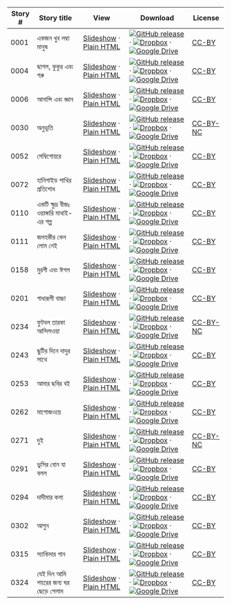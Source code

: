 Story # | Story title | View | Download | License
-------- | -----------  |:-------:| ---------------- | -------
0001 | একজন খুব লম্বা মানুষ | <a href="https://global-asp.github.io/stories/bn/0001_একজন-খুব-লম্বা-মানুষ_slides.html" target="_blank">Slideshow</a> · [Plain HTML](https://global-asp.github.io/stories/bn/0001_একজন-খুব-লম্বা-মানুষ.html) | [![GitHub release](https://cloud.githubusercontent.com/assets/9295750/9483128/0e089e5e-4b51-11e5-98ca-6da5cef156a7.png "GitHub release")]() · [![Dropbox](https://cloud.githubusercontent.com/assets/9295750/10150606/3f5ae2dc-65f5-11e5-8f63-841c51cc1cde.png "Dropbox")]() · [![Google Drive](https://cloud.githubusercontent.com/assets/9295750/9473522/1d6fdde4-4b10-11e5-98f5-aa6c6b04a08e.png "Google Drive")](https://drive.google.com/open?id=0B59ZADK9EsbsbTE2ZTVBSDZvblU) | [CC-BY](https://creativecommons.org/licenses/by/3.0/)
0004 | ছাগল, কুকুর এবং গরু | <a href="https://global-asp.github.io/stories/bn/0004_ছাগল-কুকুর-এবং-গরু_slides.html" target="_blank">Slideshow</a> · [Plain HTML](https://global-asp.github.io/stories/bn/0004_ছাগল-কুকুর-এবং-গরু.html) | [![GitHub release](https://cloud.githubusercontent.com/assets/9295750/9483128/0e089e5e-4b51-11e5-98ca-6da5cef156a7.png "GitHub release")]() · [![Dropbox](https://cloud.githubusercontent.com/assets/9295750/10150606/3f5ae2dc-65f5-11e5-8f63-841c51cc1cde.png "Dropbox")]() · [![Google Drive](https://cloud.githubusercontent.com/assets/9295750/9473522/1d6fdde4-4b10-11e5-98f5-aa6c6b04a08e.png "Google Drive")](https://drive.google.com/open?id=0B59ZADK9EsbsbTE2ZTVBSDZvblU) | [CC-BY](https://creativecommons.org/licenses/by/3.0/)
0006 | আনান্সি এবং জ্ঞান | <a href="https://global-asp.github.io/stories/bn/0006_আনান্সি-এবং-জ্ঞান_slides.html" target="_blank">Slideshow</a> · [Plain HTML](https://global-asp.github.io/stories/bn/0006_আনান্সি-এবং-জ্ঞান.html) | [![GitHub release](https://cloud.githubusercontent.com/assets/9295750/9483128/0e089e5e-4b51-11e5-98ca-6da5cef156a7.png "GitHub release")]() · [![Dropbox](https://cloud.githubusercontent.com/assets/9295750/10150606/3f5ae2dc-65f5-11e5-8f63-841c51cc1cde.png "Dropbox")]() · [![Google Drive](https://cloud.githubusercontent.com/assets/9295750/9473522/1d6fdde4-4b10-11e5-98f5-aa6c6b04a08e.png "Google Drive")](https://drive.google.com/open?id=0B59ZADK9EsbsbTE2ZTVBSDZvblU) | [CC-BY](https://creativecommons.org/licenses/by/3.0/)
0030 | অনুভূতি | <a href="https://global-asp.github.io/stories/bn/0030_অনুভূতি_slides.html" target="_blank">Slideshow</a> · [Plain HTML](https://global-asp.github.io/stories/bn/0030_অনুভূতি.html) | [![GitHub release](https://cloud.githubusercontent.com/assets/9295750/9483128/0e089e5e-4b51-11e5-98ca-6da5cef156a7.png "GitHub release")]() · [![Dropbox](https://cloud.githubusercontent.com/assets/9295750/10150606/3f5ae2dc-65f5-11e5-8f63-841c51cc1cde.png "Dropbox")]() · [![Google Drive](https://cloud.githubusercontent.com/assets/9295750/9473522/1d6fdde4-4b10-11e5-98f5-aa6c6b04a08e.png "Google Drive")](https://drive.google.com/open?id=0B59ZADK9EsbsbTE2ZTVBSDZvblU) | [CC-BY-NC](http://creativecommons.org/licenses/by-nc/3.0/)
0052 | সেম্বিগোয়রে | <a href="https://global-asp.github.io/stories/bn/0052_সেম্বিগোয়রে_slides.html" target="_blank">Slideshow</a> · [Plain HTML](https://global-asp.github.io/stories/bn/0052_সেম্বিগোয়রে.html) | [![GitHub release](https://cloud.githubusercontent.com/assets/9295750/9483128/0e089e5e-4b51-11e5-98ca-6da5cef156a7.png "GitHub release")]() · [![Dropbox](https://cloud.githubusercontent.com/assets/9295750/10150606/3f5ae2dc-65f5-11e5-8f63-841c51cc1cde.png "Dropbox")]() · [![Google Drive](https://cloud.githubusercontent.com/assets/9295750/9473522/1d6fdde4-4b10-11e5-98f5-aa6c6b04a08e.png "Google Drive")](https://drive.google.com/open?id=0B59ZADK9EsbsbTE2ZTVBSDZvblU) | [CC-BY](https://creativecommons.org/licenses/by/3.0/)
0072 | হানিগাইড পাখির প্রতিশোধ | <a href="https://global-asp.github.io/stories/bn/0072_হানিগাইড-পাখির-প্রতিশোধ_slides.html" target="_blank">Slideshow</a> · [Plain HTML](https://global-asp.github.io/stories/bn/0072_হানিগাইড-পাখির-প্রতিশোধ.html) | [![GitHub release](https://cloud.githubusercontent.com/assets/9295750/9483128/0e089e5e-4b51-11e5-98ca-6da5cef156a7.png "GitHub release")]() · [![Dropbox](https://cloud.githubusercontent.com/assets/9295750/10150606/3f5ae2dc-65f5-11e5-8f63-841c51cc1cde.png "Dropbox")]() · [![Google Drive](https://cloud.githubusercontent.com/assets/9295750/9473522/1d6fdde4-4b10-11e5-98f5-aa6c6b04a08e.png "Google Drive")](https://drive.google.com/open?id=0B59ZADK9EsbsbTE2ZTVBSDZvblU) | [CC-BY](https://creativecommons.org/licenses/by/3.0/)
0110 | একটি ক্ষুদ্র বীজঃ ওয়াঙ্গারি মাথাই-এর গল্প | <a href="https://global-asp.github.io/stories/bn/0110_একটি-ক্ষুদ্র-বীজঃ-ওয়াঙ্গারি-মাথাই-এর-গল্প_slides.html" target="_blank">Slideshow</a> · [Plain HTML](https://global-asp.github.io/stories/bn/0110_একটি-ক্ষুদ্র-বীজঃ-ওয়াঙ্গারি-মাথাই-এর-গল্প.html) | [![GitHub release](https://cloud.githubusercontent.com/assets/9295750/9483128/0e089e5e-4b51-11e5-98ca-6da5cef156a7.png "GitHub release")]() · [![Dropbox](https://cloud.githubusercontent.com/assets/9295750/10150606/3f5ae2dc-65f5-11e5-8f63-841c51cc1cde.png "Dropbox")]() · [![Google Drive](https://cloud.githubusercontent.com/assets/9295750/9473522/1d6fdde4-4b10-11e5-98f5-aa6c6b04a08e.png "Google Drive")](https://drive.google.com/open?id=0B59ZADK9EsbsbTE2ZTVBSDZvblU) | [CC-BY](https://creativecommons.org/licenses/by/3.0/)
0111 | জলহস্তীর কেন লোম নেই | <a href="https://global-asp.github.io/stories/bn/0111_জলহস্তীর-কেন-লোম-নেই_slides.html" target="_blank">Slideshow</a> · [Plain HTML](https://global-asp.github.io/stories/bn/0111_জলহস্তীর-কেন-লোম-নেই.html) | [![GitHub release](https://cloud.githubusercontent.com/assets/9295750/9483128/0e089e5e-4b51-11e5-98ca-6da5cef156a7.png "GitHub release")]() · [![Dropbox](https://cloud.githubusercontent.com/assets/9295750/10150606/3f5ae2dc-65f5-11e5-8f63-841c51cc1cde.png "Dropbox")]() · [![Google Drive](https://cloud.githubusercontent.com/assets/9295750/9473522/1d6fdde4-4b10-11e5-98f5-aa6c6b04a08e.png "Google Drive")](https://drive.google.com/open?id=0B59ZADK9EsbsbTE2ZTVBSDZvblU) | [CC-BY](https://creativecommons.org/licenses/by/3.0/)
0158 | মুরগী এবং ঈগল | <a href="https://global-asp.github.io/stories/bn/0158_মুরগী-এবং-ঈগল_slides.html" target="_blank">Slideshow</a> · [Plain HTML](https://global-asp.github.io/stories/bn/0158_মুরগী-এবং-ঈগল.html) | [![GitHub release](https://cloud.githubusercontent.com/assets/9295750/9483128/0e089e5e-4b51-11e5-98ca-6da5cef156a7.png "GitHub release")]() · [![Dropbox](https://cloud.githubusercontent.com/assets/9295750/10150606/3f5ae2dc-65f5-11e5-8f63-841c51cc1cde.png "Dropbox")]() · [![Google Drive](https://cloud.githubusercontent.com/assets/9295750/9473522/1d6fdde4-4b10-11e5-98f5-aa6c6b04a08e.png "Google Drive")](https://drive.google.com/open?id=0B59ZADK9EsbsbTE2ZTVBSDZvblU) | [CC-BY](https://creativecommons.org/licenses/by/3.0/)
0201 | গাধারূপী বাচ্চা | <a href="https://global-asp.github.io/stories/bn/0201_গাধারূপী-বাচ্চা_slides.html" target="_blank">Slideshow</a> · [Plain HTML](https://global-asp.github.io/stories/bn/0201_গাধারূপী-বাচ্চা.html) | [![GitHub release](https://cloud.githubusercontent.com/assets/9295750/9483128/0e089e5e-4b51-11e5-98ca-6da5cef156a7.png "GitHub release")]() · [![Dropbox](https://cloud.githubusercontent.com/assets/9295750/10150606/3f5ae2dc-65f5-11e5-8f63-841c51cc1cde.png "Dropbox")]() · [![Google Drive](https://cloud.githubusercontent.com/assets/9295750/9473522/1d6fdde4-4b10-11e5-98f5-aa6c6b04a08e.png "Google Drive")](https://drive.google.com/open?id=0B59ZADK9EsbsbTE2ZTVBSDZvblU) | [CC-BY](https://creativecommons.org/licenses/by/3.0/)
0234 | ফুটবল তারকা আন্দিসওয়া | <a href="https://global-asp.github.io/stories/bn/0234_ফুটবল-তারকা-আন্দিসওয়া_slides.html" target="_blank">Slideshow</a> · [Plain HTML](https://global-asp.github.io/stories/bn/0234_ফুটবল-তারকা-আন্দিসওয়া.html) | [![GitHub release](https://cloud.githubusercontent.com/assets/9295750/9483128/0e089e5e-4b51-11e5-98ca-6da5cef156a7.png "GitHub release")]() · [![Dropbox](https://cloud.githubusercontent.com/assets/9295750/10150606/3f5ae2dc-65f5-11e5-8f63-841c51cc1cde.png "Dropbox")]() · [![Google Drive](https://cloud.githubusercontent.com/assets/9295750/9473522/1d6fdde4-4b10-11e5-98f5-aa6c6b04a08e.png "Google Drive")](https://drive.google.com/open?id=0B59ZADK9EsbsbTE2ZTVBSDZvblU) | [CC-BY-NC](http://creativecommons.org/licenses/by-nc/3.0/)
0243 | ছুটির দিনে দাদুর সাথে | <a href="https://global-asp.github.io/stories/bn/0243_ছুটির-দিনে-দাদুর-সাথে_slides.html" target="_blank">Slideshow</a> · [Plain HTML](https://global-asp.github.io/stories/bn/0243_ছুটির-দিনে-দাদুর-সাথে.html) | [![GitHub release](https://cloud.githubusercontent.com/assets/9295750/9483128/0e089e5e-4b51-11e5-98ca-6da5cef156a7.png "GitHub release")]() · [![Dropbox](https://cloud.githubusercontent.com/assets/9295750/10150606/3f5ae2dc-65f5-11e5-8f63-841c51cc1cde.png "Dropbox")]() · [![Google Drive](https://cloud.githubusercontent.com/assets/9295750/9473522/1d6fdde4-4b10-11e5-98f5-aa6c6b04a08e.png "Google Drive")](https://drive.google.com/open?id=0B59ZADK9EsbsbTE2ZTVBSDZvblU) | [CC-BY](https://creativecommons.org/licenses/by/3.0/)
0253 | আমার ছবির বই | <a href="https://global-asp.github.io/stories/bn/0253_আমার-ছবির-বই_slides.html" target="_blank">Slideshow</a> · [Plain HTML](https://global-asp.github.io/stories/bn/0253_আমার-ছবির-বই.html) | [![GitHub release](https://cloud.githubusercontent.com/assets/9295750/9483128/0e089e5e-4b51-11e5-98ca-6da5cef156a7.png "GitHub release")]() · [![Dropbox](https://cloud.githubusercontent.com/assets/9295750/10150606/3f5ae2dc-65f5-11e5-8f63-841c51cc1cde.png "Dropbox")]() · [![Google Drive](https://cloud.githubusercontent.com/assets/9295750/9473522/1d6fdde4-4b10-11e5-98f5-aa6c6b04a08e.png "Google Drive")](https://drive.google.com/open?id=0B59ZADK9EsbsbTE2ZTVBSDZvblU) | [CC-BY](https://creativecommons.org/licenses/by/3.0/)
0262 | মাগোজওয়ে | <a href="https://global-asp.github.io/stories/bn/0262_মাগোজওয়ে_slides.html" target="_blank">Slideshow</a> · [Plain HTML](https://global-asp.github.io/stories/bn/0262_মাগোজওয়ে.html) | [![GitHub release](https://cloud.githubusercontent.com/assets/9295750/9483128/0e089e5e-4b51-11e5-98ca-6da5cef156a7.png "GitHub release")]() · [![Dropbox](https://cloud.githubusercontent.com/assets/9295750/10150606/3f5ae2dc-65f5-11e5-8f63-841c51cc1cde.png "Dropbox")]() · [![Google Drive](https://cloud.githubusercontent.com/assets/9295750/9473522/1d6fdde4-4b10-11e5-98f5-aa6c6b04a08e.png "Google Drive")](https://drive.google.com/open?id=0B59ZADK9EsbsbTE2ZTVBSDZvblU) | [CC-BY](https://creativecommons.org/licenses/by/3.0/)
0271 | দুই | <a href="https://global-asp.github.io/stories/bn/0271_দুই_slides.html" target="_blank">Slideshow</a> · [Plain HTML](https://global-asp.github.io/stories/bn/0271_দুই.html) | [![GitHub release](https://cloud.githubusercontent.com/assets/9295750/9483128/0e089e5e-4b51-11e5-98ca-6da5cef156a7.png "GitHub release")]() · [![Dropbox](https://cloud.githubusercontent.com/assets/9295750/10150606/3f5ae2dc-65f5-11e5-8f63-841c51cc1cde.png "Dropbox")]() · [![Google Drive](https://cloud.githubusercontent.com/assets/9295750/9473522/1d6fdde4-4b10-11e5-98f5-aa6c6b04a08e.png "Google Drive")](https://drive.google.com/open?id=0B59ZADK9EsbsbTE2ZTVBSDZvblU) | [CC-BY-NC](http://creativecommons.org/licenses/by-nc/3.0/)
0291 | ভুসির বোন যা বলল | <a href="https://global-asp.github.io/stories/bn/0291_ভুসির-বোন-যা-বলল_slides.html" target="_blank">Slideshow</a> · [Plain HTML](https://global-asp.github.io/stories/bn/0291_ভুসির-বোন-যা-বলল.html) | [![GitHub release](https://cloud.githubusercontent.com/assets/9295750/9483128/0e089e5e-4b51-11e5-98ca-6da5cef156a7.png "GitHub release")]() · [![Dropbox](https://cloud.githubusercontent.com/assets/9295750/10150606/3f5ae2dc-65f5-11e5-8f63-841c51cc1cde.png "Dropbox")]() · [![Google Drive](https://cloud.githubusercontent.com/assets/9295750/9473522/1d6fdde4-4b10-11e5-98f5-aa6c6b04a08e.png "Google Drive")](https://drive.google.com/open?id=0B59ZADK9EsbsbTE2ZTVBSDZvblU) | [CC-BY](https://creativecommons.org/licenses/by/3.0/)
0294 | দাদীমার কলা | <a href="https://global-asp.github.io/stories/bn/0294_দাদীমার-কলা_slides.html" target="_blank">Slideshow</a> · [Plain HTML](https://global-asp.github.io/stories/bn/0294_দাদীমার-কলা.html) | [![GitHub release](https://cloud.githubusercontent.com/assets/9295750/9483128/0e089e5e-4b51-11e5-98ca-6da5cef156a7.png "GitHub release")]() · [![Dropbox](https://cloud.githubusercontent.com/assets/9295750/10150606/3f5ae2dc-65f5-11e5-8f63-841c51cc1cde.png "Dropbox")]() · [![Google Drive](https://cloud.githubusercontent.com/assets/9295750/9473522/1d6fdde4-4b10-11e5-98f5-aa6c6b04a08e.png "Google Drive")](https://drive.google.com/open?id=0B59ZADK9EsbsbTE2ZTVBSDZvblU) | [CC-BY](https://creativecommons.org/licenses/by/3.0/)
0302 | আগুন | <a href="https://global-asp.github.io/stories/bn/0302_আগুন-_slides.html" target="_blank">Slideshow</a> · [Plain HTML](https://global-asp.github.io/stories/bn/0302_আগুন-.html) | [![GitHub release](https://cloud.githubusercontent.com/assets/9295750/9483128/0e089e5e-4b51-11e5-98ca-6da5cef156a7.png "GitHub release")]() · [![Dropbox](https://cloud.githubusercontent.com/assets/9295750/10150606/3f5ae2dc-65f5-11e5-8f63-841c51cc1cde.png "Dropbox")]() · [![Google Drive](https://cloud.githubusercontent.com/assets/9295750/9473522/1d6fdde4-4b10-11e5-98f5-aa6c6b04a08e.png "Google Drive")](https://drive.google.com/open?id=0B59ZADK9EsbsbTE2ZTVBSDZvblU) | [CC-BY](https://creativecommons.org/licenses/by/3.0/)
0315 | স্যাকিমার গান | <a href="https://global-asp.github.io/stories/bn/0315_স্যাকিমার-গান-_slides.html" target="_blank">Slideshow</a> · [Plain HTML](https://global-asp.github.io/stories/bn/0315_স্যাকিমার-গান-.html) | [![GitHub release](https://cloud.githubusercontent.com/assets/9295750/9483128/0e089e5e-4b51-11e5-98ca-6da5cef156a7.png "GitHub release")]() · [![Dropbox](https://cloud.githubusercontent.com/assets/9295750/10150606/3f5ae2dc-65f5-11e5-8f63-841c51cc1cde.png "Dropbox")]() · [![Google Drive](https://cloud.githubusercontent.com/assets/9295750/9473522/1d6fdde4-4b10-11e5-98f5-aa6c6b04a08e.png "Google Drive")](https://drive.google.com/open?id=0B59ZADK9EsbsbTE2ZTVBSDZvblU) | [CC-BY](https://creativecommons.org/licenses/by/3.0/)
0324 | যেই দিন আমি শহরের জন্য ঘর ছেড়ে গেলাম | <a href="https://global-asp.github.io/stories/bn/0324_যেই-দিন-আমি-শহরের-জন্য-ঘর-ছেড়ে-গেলাম-_slides.html" target="_blank">Slideshow</a> · [Plain HTML](https://global-asp.github.io/stories/bn/0324_যেই-দিন-আমি-শহরের-জন্য-ঘর-ছেড়ে-গেলাম-.html) | [![GitHub release](https://cloud.githubusercontent.com/assets/9295750/9483128/0e089e5e-4b51-11e5-98ca-6da5cef156a7.png "GitHub release")]() · [![Dropbox](https://cloud.githubusercontent.com/assets/9295750/10150606/3f5ae2dc-65f5-11e5-8f63-841c51cc1cde.png "Dropbox")]() · [![Google Drive](https://cloud.githubusercontent.com/assets/9295750/9473522/1d6fdde4-4b10-11e5-98f5-aa6c6b04a08e.png "Google Drive")](https://drive.google.com/open?id=0B59ZADK9EsbsbTE2ZTVBSDZvblU) | [CC-BY](https://creativecommons.org/licenses/by/3.0/)
